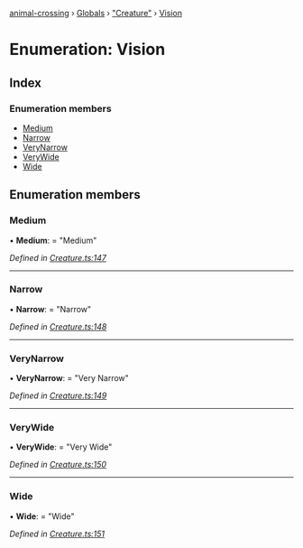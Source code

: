 [animal-crossing](../README.md) › [Globals](../globals.md) › ["Creature"](../modules/_creature_.md) › [Vision](_creature_.vision.md)

# Enumeration: Vision

## Index

### Enumeration members

* [Medium](_creature_.vision.md#medium)
* [Narrow](_creature_.vision.md#narrow)
* [VeryNarrow](_creature_.vision.md#verynarrow)
* [VeryWide](_creature_.vision.md#verywide)
* [Wide](_creature_.vision.md#wide)

## Enumeration members

###  Medium

• **Medium**: = "Medium"

*Defined in [Creature.ts:147](https://github.com/Norviah/animal-crossing/blob/7dc871b/module/types/Creature.ts#L147)*

___

###  Narrow

• **Narrow**: = "Narrow"

*Defined in [Creature.ts:148](https://github.com/Norviah/animal-crossing/blob/7dc871b/module/types/Creature.ts#L148)*

___

###  VeryNarrow

• **VeryNarrow**: = "Very Narrow"

*Defined in [Creature.ts:149](https://github.com/Norviah/animal-crossing/blob/7dc871b/module/types/Creature.ts#L149)*

___

###  VeryWide

• **VeryWide**: = "Very Wide"

*Defined in [Creature.ts:150](https://github.com/Norviah/animal-crossing/blob/7dc871b/module/types/Creature.ts#L150)*

___

###  Wide

• **Wide**: = "Wide"

*Defined in [Creature.ts:151](https://github.com/Norviah/animal-crossing/blob/7dc871b/module/types/Creature.ts#L151)*
